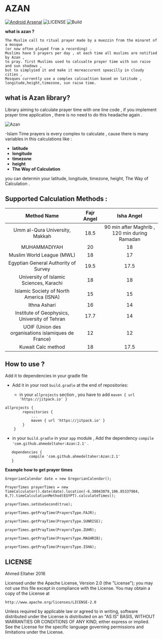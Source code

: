 # AZAN


[![Android Arsenal](https://img.shields.io/badge/Android-Time%20Prayer-brightgreen.svg)](https://android-arsenal.com/details/1/5099)
![LICENSE](https://img.shields.io/badge/License-Apache%20License%20V2.0-brightgreen.svg)
![Build](https://img.shields.io/badge/Azan-jitpack.io-blue.svg)


**what is azan ?** 

``` 
The Muslim call to ritual prayer made by a muezzin from the minaret of a mosque
(or now often played from a recording) . 
Muslims have 5 prayers per day , at each time all muslims are notified by Azan ,
to pray. first Muslims used to calcualte prayer time with sun raise and sun shadows ,
but to simplyied it and make it moreaccurent speacilly in cloudy cities , 
Mosques currently use a complex calcualtion based on latitude ,
longitude,height,timezone, sun raise time.
```



## what is Azan library?

Library aiming to calculate prayer time with one line code , if you implement prayer time application , there is no need to do this headache again .

![Azan](./azan-preview.png)

-Islam Time prayers is every complex to calculate , cause there is many variables in this calculations like :

- **latitude**
- **longitude**
- **timezone**
- **height**
- **The Way of Calculation** 

you can determin your latitude, longitude, timezone, height, The Way of Calculation .


## Supported Calculation Methods :

| Method Name                                          | Fajr Angel           | Isha Angel                                    |
|:----------------------------------------------------:|:--------------------:|:---------------------------------------------:|
| Umm al-Qura University, Makkah                       | 18.5                 | 90 min after Maghrib , 120 min during Ramadan |
| MUHAMMADIYAH                                         | 20                   | 18                                            |
| Muslim World League (MWL)                            | 18                   | 17                                            |
| Egyptian General Authority of Survey                 | 19.5                 | 17.5                                          |
| University of Islamic Sciences, Karachi              | 18                   | 18                                            |
| Islamic Society of North America (ISNA)              | 15                   | 15                                            |
| Ithna Ashari                                         | 16	                  | 14                                            |
| Institute of Geophysics, University of Tehran        | 17.7                 | 14                                            |
| UOIF (Union des organisations islamiques de France)  | 12                   | 12                                            |
| Kuwait Calc method                                   | 18                   | 17.5                                          |


## How to use ?

Add it to dependencies in your gradle file 

- Add it in your root `build.gradle` at the end of repositories:

  - in your `allprojects` section , you have to add  `maven { url 'https://jitpack.io' }` 
 
```
allprojects {
		repositories {
			...
			maven { url 'https://jitpack.io' }
		}
	}
```
 
 - in your `build.gradle` in your `app` module , Add the dependency `compile 'com.github.ahmedeltaher:Azan:2.1'` . 
 
 ```
 	dependencies {
 	        compile 'com.github.ahmedeltaher:Azan:2.1'
 	}
 ```

**Example how to get prayer times**

```
GregorianCalendar date = new GregorianCalendar();

PrayerTimes prayerTimes = new TimeCalculator().date(date).location(-6.38043079,106.85337984, 0,7).timeCalculationMethod(EGYPT).calculateTimes();

prayerTimes.setUseSecond(true);

prayerTimes.getPrayTime(PrayersType.FAJR);

prayerTimes.getPrayTime(PrayersType.SUNRISE);

prayerTimes.getPrayTime(PrayersType.ZUHR);

prayerTimes.getPrayTime(PrayersType.MAGHRIB);

prayerTimes.getPrayTime(PrayersType.ISHA);
```

 ## LICENSE

Ahmed Eltaher 2016

Licensed under the Apache License, Version 2.0 (the "License");
you may not use this file except in compliance with the License.
You may obtain a copy of the License at

    http://www.apache.org/licenses/LICENSE-2.0

Unless required by applicable law or agreed to in writing, software
distributed under the License is distributed on an "AS IS" BASIS,
WITHOUT WARRANTIES OR CONDITIONS OF ANY KIND, either express or implied.
See the License for the specific language governing permissions and
limitations under the License.

